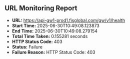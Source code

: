 ## URL Monitoring Report

- **URL:** https://api-gw1-prod1.fisglobal.com/gw/v1/health
- **Start Time:** 2025-06-30T10:49:08.123873
- **End Time:** 2025-06-30T10:49:08.279154
- **Total Time Taken:** 0.155281 seconds
- **HTTP Status Code:** 403
- **Status:** Failure
- **Failure Reason:** HTTP Status Code: 403
